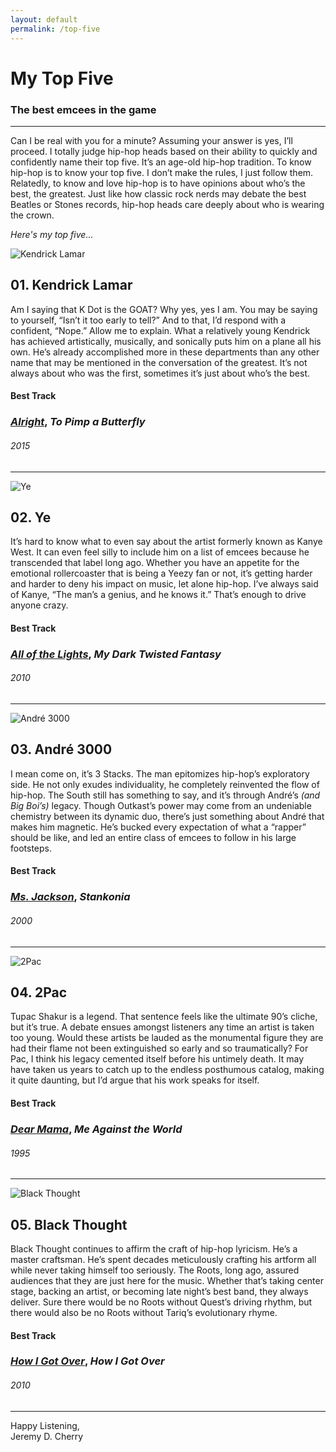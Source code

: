 ```yaml
---
layout: default
permalink: /top-five
---
```


# My Top Five
### The best emcees in the game

---

Can I be real with you for a minute? Assuming your answer is yes, I’ll proceed. I totally judge hip-hop heads based on their ability to quickly and confidently name their top five. It’s an age-old hip-hop tradition. To know hip-hop is to know your top five. I don’t make the rules, I just follow them. Relatedly, to know and love hip-hop is to have opinions about who’s the best, the greatest. Just like how classic rock nerds may debate the best Beatles or Stones records, hip-hop heads care deeply about who is wearing the crown.

_Here's my top five..._

![Kendrick Lamar](/images/top-five/mc-1.jpg)

## 01. Kendrick Lamar

Am I saying that K Dot is the GOAT? Why yes, yes I am. You may be saying to yourself, “Isn’t it too early to tell?” And to that, I’d respond with a confident, “Nope.” Allow me to explain. What a relatively young Kendrick has achieved artistically, musically, and sonically puts him on a plane all his own. He’s already accomplished more in these departments than any other name that may be mentioned in the conversation of the greatest. It’s not always about who was the first, sometimes it’s just about who’s the best.

#### Best Track

### [_Alright_](https://open.spotify.com/track/3iVcZ5G6tvkXZkZKlMpIUs?si=91c26f403fb74708), _To Pimp a Butterfly_
###### 2015

---

![Ye](/images/top-five/mc-2.jpg)

## 02. Ye

It’s hard to know what to even say about the artist formerly known as Kanye West. It can even feel silly to include him on a list of emcees because he transcended that label long ago. Whether you have an appetite for the emotional rollercoaster that is being a Yeezy fan or not, it’s getting harder and harder to deny his impact on music, let alone hip-hop. I’ve always said of Kanye, “The man’s a genius, and he knows it.” That’s enough to drive anyone crazy.

#### Best Track

### [_All of the Lights_](https://open.spotify.com/track/22L7bfCiAkJo5xGSQgmiIO?si=6cf932e6501f4650), _My Dark Twisted Fantasy_
###### 2010

---

![André 3000](/images/top-five/mc-3.jpg)

## 03. André 3000

I mean come on, it’s 3 Stacks. The man epitomizes hip-hop’s exploratory side. He not only exudes individuality, he completely reinvented the flow of hip-hop. The South still has something to say, and it’s through André’s _(and Big Boi’s)_ legacy. Though Outkast’s power may come from an undeniable chemistry between its dynamic duo, there’s just something about André that makes him magnetic. He’s bucked every expectation of what a “rapper” should be like, and led an entire class of emcees to follow in his large footsteps.

#### Best Track

### [_Ms. Jackson_](https://open.spotify.com/track/0I3q5fE6wg7LIfHGngUTnV?si=d7ab7eb4c4854a09), _Stankonia_
###### 2000

---

![2Pac](/images/top-five/mc-4.jpg)

## 04. 2Pac

Tupac Shakur is a legend. That sentence feels like the ultimate 90’s cliche, but it’s true. A debate ensues amongst listeners any time an artist is taken too young. Would these artists be lauded as the monumental figure they are had their flame not been extinguished so early and so traumatically? For Pac, I think his legacy cemented itself before his untimely death. It may have taken us years to catch up to the endless posthumous catalog, making it quite daunting, but I’d argue that his work speaks for itself.

#### Best Track

### [_Dear Mama_](https://open.spotify.com/track/6tDxrq4FxEL2q15y37tXT9?si=2158a14e96784da2), _Me Against the World_
###### 1995

---

![Black Thought](/images/top-five/mc-5.jpg)

## 05. Black Thought

Black Thought continues to affirm the craft of hip-hop lyricism. He’s a master craftsman. He’s spent decades meticulously crafting his artform all while never taking himself too seriously. The Roots, long ago, assured audiences that they are just here for the music. Whether that’s taking center stage, backing an artist, or becoming late night’s best band, they always deliver. Sure there would be no Roots without Quest’s driving rhythm, but there would also be no Roots without Tariq’s evolutionary rhyme.

#### Best Track

### [_How I Got Over_](https://open.spotify.com/track/51bnnsURQ9bITMraBp4Vbu?si=d2568a9b1ab34fa7), _How I Got Over_
###### 2010

---

Happy Listening,  
Jeremy D. Cherry